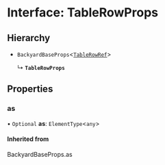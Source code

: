 # Interface: TableRowProps

## Hierarchy

- `BackyardBaseProps`<[`TableRowRef`](../README.md#tablerowref)\>

  ↳ **`TableRowProps`**

## Properties

### as

• `Optional` **as**: `ElementType`<`any`\>

#### Inherited from

BackyardBaseProps.as
